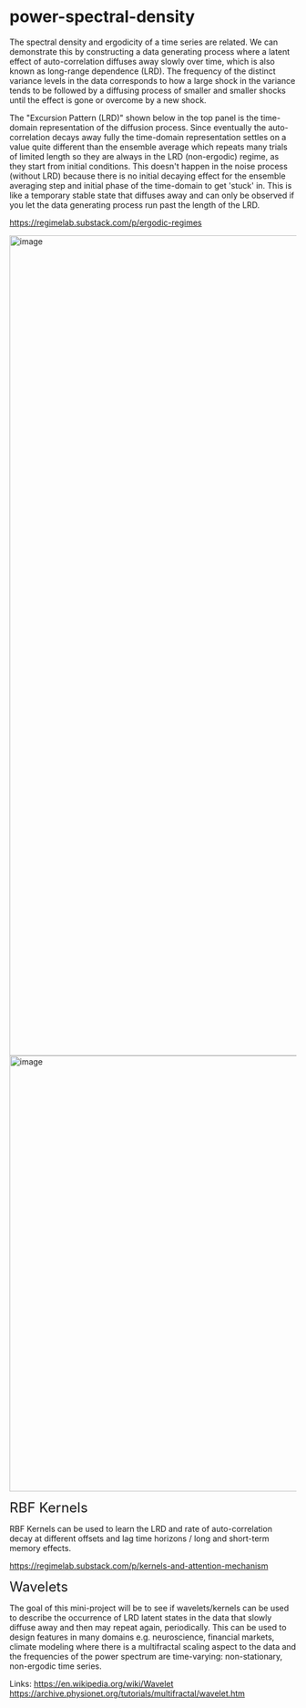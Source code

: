 # power-spectral-density

The spectral density and ergodicity of a time series are related. We can demonstrate this by constructing a data generating process where a latent effect of auto-correlation diffuses away slowly over time, which is also known as long-range dependence (LRD). The frequency of the distinct variance levels in the data corresponds to how a large shock in the variance tends to be followed by a diffusing process of smaller and smaller shocks until the effect is gone or overcome by a new shock. 

The "Excursion Pattern (LRD)" shown below in the top panel is the time-domain representation of the diffusion process. Since eventually the auto-correlation decays away fully the time-domain representation settles on a value quite different than the ensemble average which repeats many trials of limited length so they are always in the LRD (non-ergodic) regime, as they start from initial conditions. This doesn't happen in the noise process (without LRD) because there is no initial decaying effect for the ensemble averaging step and initial phase of the time-domain to get 'stuck' in. This is like a temporary stable state that diffuses away and can only be observed if you let the data generating process run past the length of the LRD. 

https://regimelab.substack.com/p/ergodic-regimes


<img width="1440" alt="image" src="https://github.com/regime-lab/power-spectral-density/assets/114866071/a205685b-b426-434d-9b38-8d99d77cb3be">

<img width="765" alt="image" src="https://github.com/regime-lab/power-spectral-density/assets/114866071/0e5bc19c-cb58-4c55-94cd-deecc95a3ac0">


<font size=5>RBF Kernels</font>

RBF Kernels can be used to learn the LRD and rate of auto-correlation decay at different offsets and lag time horizons / long and short-term memory effects. 

https://regimelab.substack.com/p/kernels-and-attention-mechanism

<font size=5>Wavelets</font>

The goal of this mini-project will be to see if wavelets/kernels can be used to describe the occurrence of LRD latent states in the data that slowly diffuse away and then may repeat again, periodically. This can be used to design features in many domains e.g. neuroscience, financial markets, climate modeling where there is a multifractal scaling aspect to the data and the frequencies of the power spectrum are time-varying: non-stationary, non-ergodic time series. 

Links:
https://en.wikipedia.org/wiki/Wavelet
https://archive.physionet.org/tutorials/multifractal/wavelet.htm

